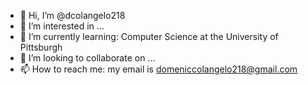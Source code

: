 - 👋 Hi, I’m @dcolangelo218
- 👀 I’m interested in ...
- 🌱 I’m currently learning: Computer Science at the University of Pittsburgh
- 💞️ I’m looking to collaborate on ...
- 📫 How to reach me: my email is domeniccolangelo218@gmail.com

<!---
dcolangelo218/dcolangelo218 is a ✨ special ✨ repository because its `README.md` (this file) appears on your GitHub profile.
You can click the Preview link to take a look at your changes.
--->
